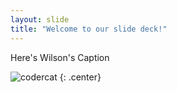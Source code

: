 ```yaml
---
layout: slide
title: "Welcome to our slide deck!"
---
```


Here's Wilson's Caption

![codercat](https://octodex.github.com/images/codercat.jpg)
{: .center}
